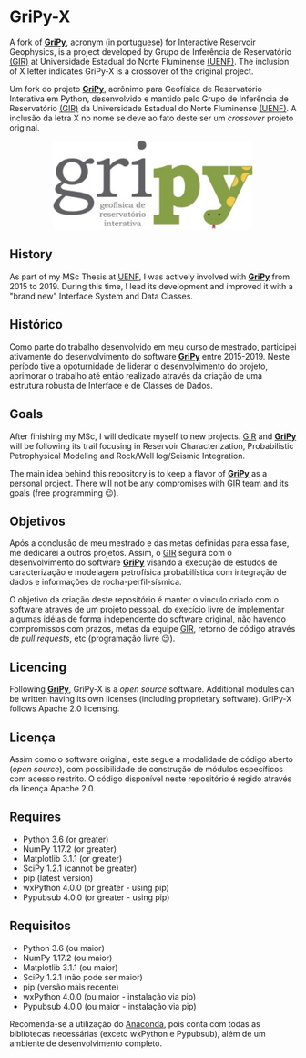 # GriPy-X

A fork of [**GriPy**](https://github.com/giruenf/GRIPy), acronym (in portuguese) for Interactive Reservoir Geophysics, is a project developed by Grupo de Inferência de Reservatório [(GIR)](http://www.giruenf.net/) at Universidade Estadual do Norte Fluminense [(UENF)](http://www.uenf.br/). The inclusion of X letter indicates GriPy-X is a crossover of the original project.

Um fork do projeto [**GriPy**](https://github.com/giruenf/GRIPy), acrônimo para Geofísica de Reservatório Interativa em Python, desenvolvido e mantido pelo Grupo de Inferência de Reservatório [(GIR)](http://www.giruenf.net/) da Universidade Estadual do Norte Fluminense [(UENF)](http://www.uenf.br/). A inclusão da letra X no nome se deve ao fato deste ser um _crossover_ projeto original.

<p align="center">
  <img src="/basic/icons/gripy_logo.jpg" width="350" title="hover text">
</p>


## History

As part of my MSc Thesis at [UENF](http://www.uenf.br/), I was actively involved with [**GriPy**](https://github.com/giruenf/GRIPy) from 2015 to 2019. During this time, I lead its development and improved it with a "brand new" Interface System and Data Classes.


## Histórico

Como parte do trabalho desenvolvido em meu curso de mestrado, participei ativamente do desenvolvimento do software [**GriPy**](https://github.com/giruenf/GRIPy) entre 2015-2019. Neste período tive a opoturnidade de liderar o desenvolvimento do projeto, aprimorar o trabalho até então realizado através da criação de uma estrutura robusta de Interface e de Classes de Dados.


## Goals

After finishing my MSc, I will dedicate myself to new projects. [GIR](http://www.giruenf.net/) and [**GriPy**](https://github.com/giruenf/GRIPy) will be following its trail focusing in Reservoir Characterization, Probabilistic Petrophysical Modeling and Rock/Well log/Seismic Integration.

The main idea behind this repository is to keep a flavor of [**GriPy**](https://github.com/giruenf/GRIPy) as a personal project. There will not be any compromises with [GIR](http://www.giruenf.net/) team and its goals (free programming :wink:).


## Objetivos

Após a conclusão de meu mestrado e das metas definidas para essa fase, me dedicarei a outros projetos. Assim, o [GIR](http://www.giruenf.net/) seguirá com o desenvolvimento do software [**GriPy**](https://github.com/giruenf/GRIPy) visando a execução de estudos de caracterização e modelagem petrofísica probabilística com integração de dados e informações de rocha-perfil-sísmica.

O objetivo da criação deste repositório é manter o vinculo criado com o software através de um projeto pessoal. do execício livre de implementar algumas idéias de forma independente do software original, não havendo compromissos com prazos, metas da equipe [GIR](http://www.giruenf.net/), retorno de código através de _pull requests_, etc (programação livre :wink:).


## Licencing

Following [**GriPy**](https://github.com/giruenf/GRIPy), GriPy-X  is a _open source_ software. Additional modules can be written having its own licenses (including proprietary software). GriPy-X follows Apache 2.0 licensing.


## Licença

Assim como o software original, este segue a modalidade de código aberto (_open source_), com possibilidade de construção de módulos específicos com acesso restrito. O código disponível neste repositório é regido através da licença Apache 2.0.


## Requires

* Python 3.6 (or greater)
* NumPy 1.17.2 (or greater)
* Matplotlib 3.1.1 (or greater)
* SciPy 1.2.1 (cannot be greater)
* pip (latest version)
* wxPython 4.0.0 (or greater - using pip)
* Pypubsub 4.0.0 (or greater - using pip)


## Requisitos

* Python 3.6 (ou maior)
* NumPy 1.17.2 (ou maior)
* Matplotlib 3.1.1 (ou maior)
* SciPy 1.2.1 (não pode ser maior)
* pip (versão mais recente)
* wxPython 4.0.0 (ou maior - instalação via pip)
* Pypubsub 4.0.0 (ou maior - instalação via pip)

Recomenda-se a utilização do [Anaconda](https://www.continuum.io/downloads), pois conta com todas as bibliotecas necessárias (exceto wxPython e Pypubsub), além de um ambiente de desenvolvimento completo.
